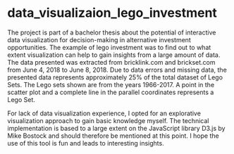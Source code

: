 # data_visualizaion_lego_investment

The project is part of a bachelor thesis about the potential of interactive data visualization for decision-making in alternative investment opportunities. The example of lego investment was to find out to what extent visualization can help to gain insights from a large amount of data. The data presented was extracted from bricklink.com and brickset.com from June 4, 2018 to June 8, 2018. Due to data errors and missing data, the presented data represents approximately 25% of the total dataset of Lego Sets. The Lego sets shown are from the years 1966-2017. A point in the scatter plot and a complete line in the parallel coordinates represents a Lego Set.

For lack of data visualization experience, I opted for an explorative visualization approach to gain basic knowledge myself. The technical implementation is based to a large extent on the JavaScript library D3.js by Mike Bostock and should therefore be mentioned at this point. I hope the use of this tool is fun and leads to interesting insights.

